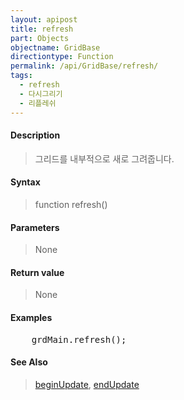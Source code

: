 ```yaml
---
layout: apipost
title: refresh
part: Objects
objectname: GridBase
directiontype: Function
permalink: /api/GridBase/refresh/
tags:
  - refresh
  - 다시그리기
  - 리플레쉬
---
```



#### Description

> 그리드를 내부적으로 새로 그려줍니다. 

#### Syntax

> function refresh()

#### Parameters

> None

#### Return value

> None

#### Examples 

<pre class="prettyprint">
    grdMain.refresh();
</pre>

#### See Also
> [beginUpdate](/api/GridBase/beginUpdate), [endUpdate](/api/GridBase/endUpdate)